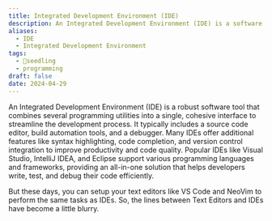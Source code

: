 ```yaml
---
title: Integrated Development Environment (IDE)
description: An Integrated Development Environment (IDE) is a software application that provides comprehensive facilities to programmers for software development, including code editing, debugging, and testing.
aliases:
  - IDE
  - Integrated Development Environment
tags:
  - 🌱seedling
  - programming
draft: false
date: 2024-04-29
---
```


An Integrated Development Environment (IDE) is a robust software tool that combines several programming utilities into a single, cohesive interface to streamline the development process. It typically includes a source code editor, build automation tools, and a debugger. Many IDEs offer additional features like syntax highlighting, code completion, and version control integration to improve productivity and code quality. Popular IDEs like Visual Studio, IntelliJ IDEA, and Eclipse support various programming languages and frameworks, providing an all-in-one solution that helps developers write, test, and debug their code efficiently.

But these days, you can setup your text editors like VS Code and NeoVim to perform the same tasks as IDEs. So, the lines between Text Editors and IDEs have become a little blurry.